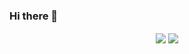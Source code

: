 ### Hi there 👋

<p align="center">
  <img align="center" src="https://github-readme-stats.vercel.app/api?username=pascalprecht&show_icons=true&title_color=63cda9&icon_color=63cda9"/>
  <img align="center" src="https://github-readme-stats.vercel.app/api/top-langs/?username=pascalprechts&layout=compact&title_color=63cda9&hide=html"/>
</p>
